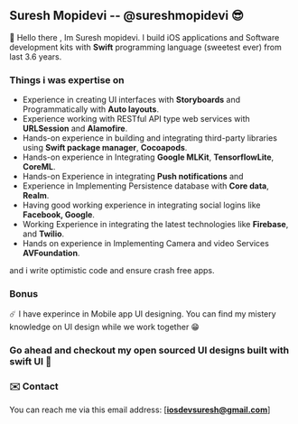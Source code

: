 ## Suresh Mopidevi -- @sureshmopidevi 😎

🌳 Hello there , Im Suresh mopidevi. I build iOS applications and Software development kits with **Swift** programming language (sweetest ever) from last 3.6 years.

### Things i was expertise on 
- Experience in creating UI interfaces with **Storyboards** and Programmatically with
**Auto layouts**.
- Experience working with RESTful API type web services with **URLSession** and
**Alamofire**.
- Hands-on experience in building and integrating third-party libraries using **Swift
package manager**, **Cocoapods**.
- Hands-on experience in Integrating **Google MLKit**, **TensorflowLite**, **CoreML**.
- Hands-on Experience in integrating **Push notifications** and
- Experience in Implementing Persistence database with **Core data**, **Realm**.
- Having good working experience in integrating social logins like **Facebook, Google**.
- Working Experience in integrating the latest technologies like **Firebase**, and **Twilio**.
- Hands on experience in Implementing Camera and video Services **AVFoundation**.

and i write optimistic code and ensure crash free apps. 

### Bonus
 ☄️ I have experince in Mobile app UI designing. You can find my mistery knowledge on UI design while we work together 😁
  
### Go ahead and checkout my open sourced UI designs built with swift UI 🌝


### ✉️ Contact
You can reach me via this email address: [**iosdevsuresh@gmail.com**]
